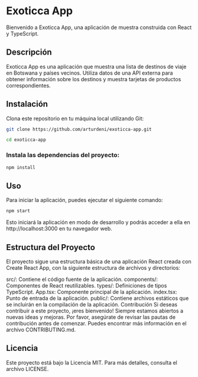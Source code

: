 # Exoticca App

Bienvenido a Exoticca App, una aplicación de muestra construida con React y TypeScript.

## Descripción

Exoticca App es una aplicación que muestra una lista de destinos de viaje en Botswana y países vecinos. Utiliza datos de una API externa para obtener información sobre los destinos y muestra tarjetas de productos correspondientes.

## Instalación

Clona este repositorio en tu máquina local utilizando Git:

```bash
git clone https://github.com/arturdeni/exoticca-app.git
```

```bash
cd exoticca-app
```

### Instala las dependencias del proyecto:

```bash
npm install
```

## Uso
Para iniciar la aplicación, puedes ejecutar el siguiente comando:

```bash
npm start
```
Esto iniciará la aplicación en modo de desarrollo y podrás acceder a ella en http://localhost:3000 en tu navegador web.

## Estructura del Proyecto
El proyecto sigue una estructura básica de una aplicación React creada con Create React App, con la siguiente estructura de archivos y directorios:

src/: Contiene el código fuente de la aplicación.
components/: Componentes de React reutilizables.
types/: Definiciones de tipos TypeScript.
App.tsx: Componente principal de la aplicación.
index.tsx: Punto de entrada de la aplicación.
public/: Contiene archivos estáticos que se incluirán en la compilación de la aplicación.
Contribución
Si deseas contribuir a este proyecto, ¡eres bienvenido! Siempre estamos abiertos a nuevas ideas y mejoras. Por favor, asegúrate de revisar las pautas de contribución antes de comenzar. Puedes encontrar más información en el archivo CONTRIBUTING.md.

## Licencia
Este proyecto está bajo la Licencia MIT. Para más detalles, consulta el archivo LICENSE.
